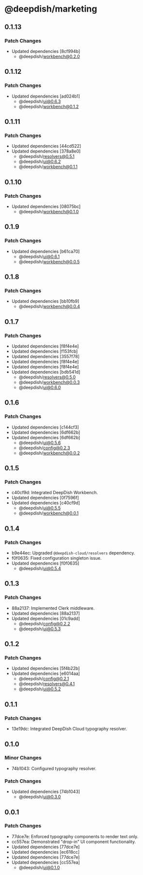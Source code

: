 # @deepdish/marketing

## 0.1.13

### Patch Changes

- Updated dependencies [8cf994b]
  - @deepdish/workbench@0.2.0

## 0.1.12

### Patch Changes

- Updated dependencies [ad024b1]
  - @deepdish/ui@0.6.3
  - @deepdish/workbench@0.1.2

## 0.1.11

### Patch Changes

- Updated dependencies [44cd522]
- Updated dependencies [378a8e0]
  - @deepdish/resolvers@0.5.1
  - @deepdish/ui@0.6.2
  - @deepdish/workbench@0.1.1

## 0.1.10

### Patch Changes

- Updated dependencies [08075bc]
  - @deepdish/workbench@0.1.0

## 0.1.9

### Patch Changes

- Updated dependencies [b61ca70]
  - @deepdish/ui@0.6.1
  - @deepdish/workbench@0.0.5

## 0.1.8

### Patch Changes

- Updated dependencies [bb10fb9]
  - @deepdish/workbench@0.0.4

## 0.1.7

### Patch Changes

- Updated dependencies [f8f4e4e]
- Updated dependencies [f153fcb]
- Updated dependencies [3557f78]
- Updated dependencies [f8f4e4e]
- Updated dependencies [f8f4e4e]
- Updated dependencies [bdb541d]
  - @deepdish/resolvers@0.5.0
  - @deepdish/workbench@0.0.3
  - @deepdish/ui@0.6.0

## 0.1.6

### Patch Changes

- Updated dependencies [c144cf3]
- Updated dependencies [6df662b]
- Updated dependencies [6df662b]
  - @deepdish/ui@0.5.6
  - @deepdish/config@0.2.3
  - @deepdish/workbench@0.0.2

## 0.1.5

### Patch Changes

- c40cf9d: Integrated DeepDish Workbench.
- Updated dependencies [0f7596f]
- Updated dependencies [c40cf9d]
  - @deepdish/ui@0.5.5
  - @deepdish/workbench@0.0.1

## 0.1.4

### Patch Changes

- b9e44ec: Upgraded `@deepdish-cloud/resolvers` dependency.
- f0f0635: Fixed configuration singleton issue.
- Updated dependencies [f0f0635]
  - @deepdish/ui@0.5.4

## 0.1.3

### Patch Changes

- 88a2137: Implemented Clerk middleware.
- Updated dependencies [88a2137]
- Updated dependencies [01c9add]
  - @deepdish/config@0.2.2
  - @deepdish/ui@0.5.3

## 0.1.2

### Patch Changes

- Updated dependencies [5f4b22b]
- Updated dependencies [e6014aa]
  - @deepdish/config@0.2.1
  - @deepdish/resolvers@0.4.1
  - @deepdish/ui@0.5.2

## 0.1.1

### Patch Changes

- 13e19dc: Integrated DeepDish Cloud typography resolver.

## 0.1.0

### Minor Changes

- 74b1043: Configured typography resolver.

### Patch Changes

- Updated dependencies [74b1043]
  - @deepdish/ui@0.3.0

## 0.0.1

### Patch Changes

- 77dce7e: Enforced typography components to render text only.
- cc557ea: Demonstrated "drop-in" UI component functionality.
- Updated dependencies [77dce7e]
- Updated dependencies [ec618cc]
- Updated dependencies [77dce7e]
- Updated dependencies [cc557ea]
  - @deepdish/ui@0.1.0
